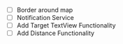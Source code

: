 * [ ] Border around map
* [ ] Notification Service
* [ ] Add Target TextView Functionality
* [ ] Add Distance Functionality
